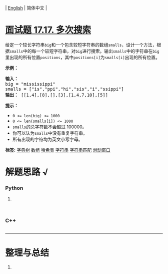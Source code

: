 | [English](README_EN.md) | 简体中文 |

# [面试题 17.17. 多次搜索](https://leetcode.cn/problems/multi-search-lcci)
<p>给定一个较长字符串<code>big</code>和一个包含较短字符串的数组<code>smalls</code>，设计一个方法，根据<code>smalls</code>中的每一个较短字符串，对<code>big</code>进行搜索。输出<code>smalls</code>中的字符串在<code>big</code>里出现的所有位置<code>positions</code>，其中<code>positions[i]</code>为<code>smalls[i]</code>出现的所有位置。</p>

<p><strong>示例：</strong></p>

<pre><strong>输入：</strong>
big = &quot;mississippi&quot;
smalls = [&quot;is&quot;,&quot;ppi&quot;,&quot;hi&quot;,&quot;sis&quot;,&quot;i&quot;,&quot;ssippi&quot;]
<strong>输出：</strong> [[1,4],[8],[],[3],[1,4,7,10],[5]]
</pre>

<p><strong>提示：</strong></p>

<ul>
	<li><code>0 &lt;= len(big) &lt;= 1000</code></li>
	<li><code>0 &lt;= len(smalls[i]) &lt;= 1000</code></li>
	<li><code>smalls</code>的总字符数不会超过 100000。</li>
	<li>你可以认为<code>smalls</code>中没有重复字符串。</li>
	<li>所有出现的字符均为英文小写字母。</li>
</ul>

**标签:**  [字典树](https://leetcode.cn/tag/trie) [数组](https://leetcode.cn/tag/array) [哈希表](https://leetcode.cn/tag/hash-table) [字符串](https://leetcode.cn/tag/string) [字符串匹配](https://leetcode.cn/tag/string-matching) [滑动窗口](https://leetcode.cn/tag/sliding-window) 
# 解题思路 √

### Python

1. 

```python

```


```python

```

### C++

```cpp

```

---



# 整理与总结

1. 